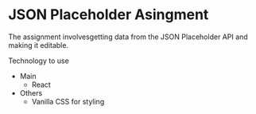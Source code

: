 # JSON Placeholder Asingment

The assignment involvesgetting data from the JSON Placeholder API and making it editable.

Technology to use
- Main 
  - React
- Others
  - Vanilla CSS for styling 
